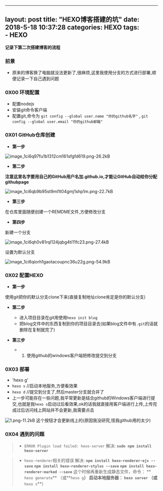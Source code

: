 
---
layout: post
title: "HEXO博客搭建的坑"
date: 2018-5-18 10:37:28
categories: HEXO
tags:	
			-	HEXO
---


**记录下第二次搭建博客的流程**
<!-- more -->

### 前景

- 原来的博客换了电脑就没法更新了,很麻烦,这里我使用分支的方式进行部署,顺便记录一下自己遇到问题

### 0X00 环境配置

- 配置nodejs
- 安装git命令客户端
- 配置git,命令为 `git config --global user.name "你的github名字"` , `git config --global user.email "你的github邮箱"`

### 0X01 GitHub仓库创建

- **第一步**

 ![image_1ci6q97fu1b1312cm161sfgfd619.png-26.2kB][1]

- **第二步**

**注意这里名字要用自己的GitHub用户名加.github.io,才能让GitHub自动给你分配githubpage**

![image_1ci6qb9b95st9ml1t04gmj1shp1m.png-22.7kB][2]

- **第三步**

在仓库里面随便创建一个REMDME文件,方便修改分支

- **第四步**

新建一个分支

![image_1ci6qh0v81rql124jqbg4ti11fc23.png-27.4kB][3]

设置为默认分支

![image_1ci6qiorh1gaotacoupnc36u22g.png-54.9kB][4]

### 0X02 配置HEXO

- **第一步**

使用git把你的默认分支clone下来(直接复制地址clone肯定是你的默认分支)

- **第二步**

    - 进入项目目录在git用使用`hexo init blog`
    - 把blog文件中的东西复制到你的项目目录去(如果blog文件中有`.git`的话就删除在复制就完了)

- **第三步**
    - 1. 使用github的windows客户端把修改提交到分支

### 0X03 部署

- 'hexo g'
- `hexo s` //启动本地服务,方便看效果
- `hexo d` //提交到分支了,然后master分支就合并了
- 上一步可能存在一些问题,我平常更新是结合github的Windows客户端进行提交,也就是我`hexo s`启动过后看效果,ok的话我就直接用客户端进行上传,上传完成过后访问线上网站并不会更新,我需要点击

![1.png-11.2kB][5] 这个按钮才会更新线上的(原因我没研究,怪我github用的太少)

### 0X04 遇到的问题

> - `ERROR Plugin load failed: hexo-server`
解决:  **`sudo npm install hexo-server`**

> - `hexo-renderer`相关的错误
解决: **`npm install hexo-renderer-ejs --save`**
    **`npm install hexo-renderer-stylus --save`**
    **`npm install hexo-renderer-marked --save`**
    这个时候再重新生成静态文件，命令：
   ** `hexo generate`** （或**`hexo g`**）
    启动本地服务器：
    **`hexo server`** （或**`hexo s`**）

    


  [1]: http://static.zybuluo.com/pockadmin/5bov22g8g7u90ldk9bd4uzl7/image_1ci6q97fu1b1312cm161sfgfd619.png
  [2]: http://static.zybuluo.com/pockadmin/qc8xnzya3s2zltvkq84ydv8e/image_1ci6qb9b95st9ml1t04gmj1shp1m.png
  [3]: http://static.zybuluo.com/pockadmin/t8j4pl4h907ykwztmc478ocs/image_1ci6qh0v81rql124jqbg4ti11fc23.png
  [4]: http://static.zybuluo.com/pockadmin/v6ij1rfprxct4ermwqrdvd8u/image_1ci6qiorh1gaotacoupnc36u22g.png
  [5]: http://static.zybuluo.com/pockadmin/sn6n90yr96y9vlrbwt80j1lh/1.png